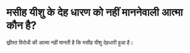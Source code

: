 # मसीह यीशु के देह धारण को नहीं माननेवाली आत्मा कौन है?
ख्रीस्त विरोधी की आत्मा नहीं मानती है कि मसीह यीशु देहधारी हुआ है।